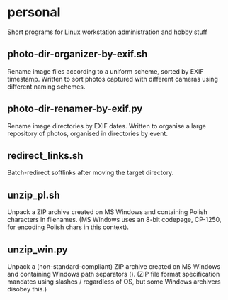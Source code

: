# personal
Short programs for Linux workstation administration and hobby stuff

## photo-dir-organizer-by-exif.sh
Rename image files according to a uniform scheme, sorted by EXIF timestamp.
Written to sort photos captured with different cameras using different naming schemes.

## photo-dir-renamer-by-exif.py
Rename image directories by EXIF dates. Written to organise a large repository of photos, organised in directories by event.

## redirect_links.sh
Batch-redirect softlinks after moving the target directory.

## unzip_pl.sh
Unpack a ZIP archive created on MS Windows and containing Polish characters in filenames. (MS Windows uses an 8-bit codepage, CP-1250, for encoding Polish chars in this context).

## unzip_win.py
Unpack a (non-standard-compliant) ZIP archive created on MS Windows and containing Windows path separators (\). (ZIP file format specification mandates using slashes / regardless of OS, but some Windows archivers disobey this.)
